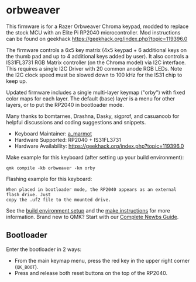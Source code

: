 # orbweaver

This firmware is for a Razer Orbweaver Chroma keypad, modded to replace the stock MCU
with an Elite Pi RP2040 microcontroller. Mod instructions can be found on geekhack
https://geekhack.org/index.php?topic=119396.0

The firmware controls a 6x5 key matrix (4x5 keypad + 6 additional keys
on the thumb pad and up to 4 additional keys added by user). It also controls a
IS31FL3731 RGB Matrix controller (on the Chroma model) via I2C interface. This requires
a single I2C Driver with 20 common anode RGB LEDs. Note the I2C clock speed must be
slowed down to 100 kHz for the IS31 chip to keep up.  

Updated firmware includes a single multi-layer keymap ("orby") with fixed color maps
for each layer.  The default (base) layer is a menu for other layers, or to put the
RP2040 in bootloader mode.  

Many thanks to bomtarnes, Drashna, Dasky, sigprof, and casuanoob for helpful discussions
and coding suggestions and snippets.

* Keyboard Maintainer: [a_marmot](https://github.com/a-marmot)
* Hardware Supported: RP2040 + IS31FL3731
* Hardware Availability: https://geekhack.org/index.php?topic=119396.0

Make example for this keyboard (after setting up your build environment):

    qmk compile -kb orbweaver -km orby

Flashing example for this keyboard:

    When placed in bootloader mode, the RP2040 appears as an external flash drive. Just 
    copy the .uf2 file to the mounted drive.

See the [build environment setup](https://docs.qmk.fm/#/getting_started_build_tools) and the [make instructions](https://docs.qmk.fm/#/getting_started_make_guide) for more information. Brand new to QMK? Start with our [Complete Newbs Guide](https://docs.qmk.fm/#/newbs).

## Bootloader

Enter the bootloader in 2 ways:

* From the main keymap menu, press the red key in the upper right corner (`QK_BOOT`).
* Press and release both reset buttons on the top of the RP2040. 
